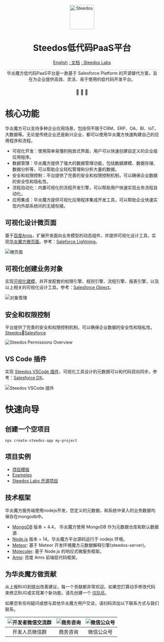 <p align="center">
  <a href="https://www.steedos.cn/">
    <img alt="Steedos" src="https://steedos.github.io/assets/logo.png" width="80" />
  </a>
</p>
<h1 align="center">
  Steedos低代码PaaS平台
</h1>

<p align="center">
<a href="./README.md">English</a>
<a href="https://docs.steedos.com/" target="_blank"> · 文档</a>
<a href="https://github.com/steedos-labs/" target="_blank"> · Steedos Labs</a>
</p>


<p align="center" style="border-top: solid 1px #cccccc">
  华炎魔方低代码PaaS平台是一款基于 Salesforce Platform 的开源替代方案，旨在为企业提供高效、灵活、易于使用的低代码开发平台。
</p>

<h3 align="center">
 🤖 🎨 🚀
</h3>

# 核心功能

华炎魔方可以支持多种企业应用场景，包括但不限于CRM、ERP、OA、BI、IoT、大数据等。无论是传统企业还是新兴企业，都可以使用华炎魔方快速构建自己的应用程序和流程。

- 可视化开发：使用简单易懂的拖放式界面，用户可以快速创建自定义的企业级应用程序。
- 数据管理：华炎魔方提供了强大的数据管理功能，包括数据建模、数据存储、数据分析等，可以帮助企业轻松管理和分析大量的数据。
- 安全和权限控制：平台提供了完善的安全和权限控制机制，可以确保企业数据的安全性和隐私性。
- 流程自动化：内置可视化的流程开发引擎，可以帮助用户快速实现业务流程自动化。
- 应用集成：华炎魔方提供可视化应用程序集成开发工具，可以帮助企业快速实现内外部系统间的无缝衔接。

## 可视化设计微页面

基于[百度Amis](https://aisuda.bce.baidu.com/amis/zh-CN/components)，扩展开发面向业务模型的动态组件，并提供可视化设计工具，实现[华炎魔方微页面](https://www.steedos.cn/docs/amis/start)。参考：[Saleforce Lightning](https://developer.salesforce.com/docs/component-library/documentation/en/lwc)。

![微页面](https://console.steedos.cn/api/files/images/642166bd671028003e75f910)

## 可视化创建业务对象

实现[可视化建模](https://www.steedos.cn/docs/admin/object)，并开发配套的权限引擎、规则引擎、流程引擎、报表引擎，以及以上相关的可视化设计工具。参考：[Salesforce Object](https://developer.salesforce.com/docs/atlas.en-us.object_reference.meta/object_reference/sforce_api_objects_concepts.htm)。

![对象管理](https://console.steedos.cn/api/files/images/64216644671028003e75f90e)

## 安全和权限控制

平台提供了完善的安全和权限控制机制，可以确保企业数据的安全性和隐私性。[Steedos](https://docs.steedos.com/admin/permissions/)🚀[Salesforce](https://developer.salesforce.com/docs/atlas.en-us.securityImplGuide.meta/securityImplGuide/security_data_access.htm)

![Steedos Permissions Overview](./docs/diagrams/Steedos%20Permissions.drawio.svg)

## VS Code 插件

实现 [Steedos VSCode 插件](https://www.steedos.cn/docs/developer/sync-metadata)，可视化工具设计的元数据可以和代码双向同步。参考：[Salesforce DX](https://developer.salesforce.com/developer-centers/developer-experience)。

![Steedos VSCode 插件](https://console.steedos.cn/api/files/images/6421667e671028003e75f90f)


# 快速向导

## 创建一个空项目

```
npx create-steedos-app my-project
```

## 项目实例

- [项目模版](https://github.com/steedos/steedos-project-template)
- [Examples](https://github.com/steedos/steedos-examples)
- [Steedos Labs 开源项目](https://github.com/steedos-labs/)

## 技术框架

华炎魔方服务端使用nodejs开发，您定义的元数据，和系统中录入的业务数据均保存在mongodb中。

- [MongoDB](https://www.mongodb.com/try/download/) 版本 = 4.4， 华炎魔方使用 MongoDB 作为元数据仓库和默认数据源.
- [Node.js](https://nodejs.org/en/download/) 版本 = 14。华炎魔方平台源码运行于 nodejs 环境。
- [Meteor](https://www.meteor.com): 基于 Meteor 开发环境魔方元数据解释引擎(steedos-server)。
- [Moleculer](https://moleculer.services/zh/): 基于 Node.js 的响应式微服务框架。
- [Amis](https://aisuda.bce.baidu.com/amis/zh-CN/components): 百度 Amis 前端低代码框架。

## 为华炎魔方做贡献

从上报BUG到提出改善建议，每一个贡献都非常欢迎。如果您打算动手修改代码来修正BUG或实现某个新功能，请先创建一个 [ISSUE](https://github.com/steedos/steedos-platform/issues)。


如果您有任何疑问或想与其他华炎魔方用户交谈，请扫码添加以下联系方式与我们联系。

| ![开发者微信交流群](https://steedos.github.io/assets/github/platform/cn/QR_wechat_developers.jpg) | ![商务咨询](https://steedos.github.io/assets/github/platform/cn/business_consulting.jpg)        | ![微信公众号](https://steedos.github.io/assets/github/platform/cn/public_number.jpg)|
| :-----: | :-----: | :-----: |
| 开发人员微信群  | 商务咨询  | 微信公众号 |



